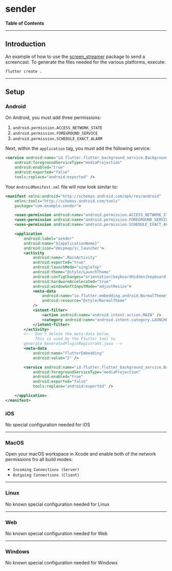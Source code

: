 # sender

<!-- START doctoc generated TOC please keep comment here to allow auto update -->
<!-- DON'T EDIT THIS SECTION, INSTEAD RE-RUN doctoc TO UPDATE -->
**Table of Contents**

<!-- END doctoc generated TOC please keep comment here to allow auto update -->

---

## Introduction

An example of how to use the [screen_streamer](https://github.com/peiffer-innovations/screen_streamer) package to send a screencast.  To generate the files needed for the various platforms, execute:

```
flutter create .
```

---

## Setup

### Android

On Android, you must add three permissions:

1. `android.permission.ACCESS_NETWORK_STATE`
1. `android.permission.FOREGROUND_SERVICE`
1. `android.permission.SCHEDULE_EXACT_ALARM`

Next, within the `application` tag, you must add the following service:

```xml
<service android:name="id.flutter.flutter_background_service.BackgroundService"
    android:foregroundServiceType="mediaProjection"
    android:enabled="true"
    android:exported="false"
    tools:replace="android:exported" />
```

Your `AndroidManifest.xml` file will now look similar to:

```xml
<manifest xmlns:android="http://schemas.android.com/apk/res/android"
    xmlns:tools="http://schemas.android.com/tools"
    package="com.example.sender">

    <uses-permission android:name="android.permission.ACCESS_NETWORK_STATE" />
    <uses-permission android:name="android.permission.FOREGROUND_SERVICE" />
    <uses-permission android:name="android.permission.SCHEDULE_EXACT_ALARM" />

    <application
        android:label="sender"
        android:name="${applicationName}"
        android:icon="@mipmap/ic_launcher">
        <activity
            android:name=".MainActivity"
            android:exported="true"
            android:launchMode="singleTop"
            android:theme="@style/LaunchTheme"
            android:configChanges="orientation|keyboardHidden|keyboard|screenSize|smallestScreenSize|locale|layoutDirection|fontScale|screenLayout|density|uiMode"
            android:hardwareAccelerated="true"
            android:windowSoftInputMode="adjustResize">
            <meta-data
                android:name="io.flutter.embedding.android.NormalTheme"
                android:resource="@style/NormalTheme"
            />
            <intent-filter>
                <action android:name="android.intent.action.MAIN" />
                <category android:name="android.intent.category.LAUNCHER" />
            </intent-filter>
        </activity>
        <!-- Don't delete the meta-data below.
             This is used by the Flutter tool to
        generate GeneratedPluginRegistrant.java -->
        <meta-data
            android:name="flutterEmbedding"
            android:value="2" />

        <service android:name="id.flutter.flutter_background_service.BackgroundService"
            android:foregroundServiceType="mediaProjection"
            android:enabled="true"
            android:exported="false"
            tools:replace="android:exported" />

    </application>
</manifest>
```


### iOS

No special configuration needed for iOS


---

### MacOS

Open your macOS workspace in Xcode and enable both of the network permissions fro all build modes:

* `Incoming Connections (Server)`
* `Outgoing Connections (Client)`


---

### Linux

No known special configuration needed for Linux

---

### Web

No known special configuration needed for Web

---

### Windows

No known special configuration needed for Windows

